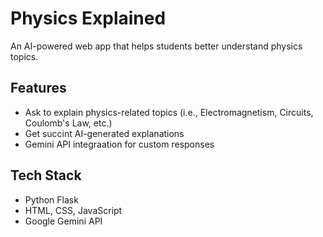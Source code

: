 # Physics Explained
An AI-powered web app that helps students better understand physics topics. 

## Features
- Ask to explain physics-related topics (i.e., Electromagnetism, Circuits, Coulomb's Law, etc.)
- Get succint AI-generated explanations
- Gemini API integraation for custom responses

## Tech Stack
- Python Flask
- HTML, CSS, JavaScript
- Google Gemini API 
